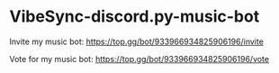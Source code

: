 # VibeSync-discord.py-music-bot

Invite my music bot: https://top.gg/bot/933966934825906196/invite

Vote for my music bot: https://top.gg/bot/933966934825906196/vote
